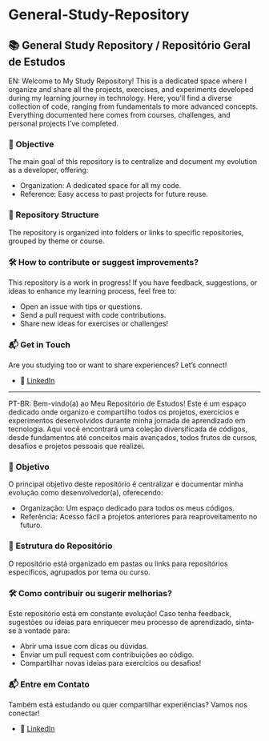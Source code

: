 # General-Study-Repository
## 📚 General Study Repository / Repositório Geral de Estudos

EN: Welcome to My Study Repository!
This is a dedicated space where I organize and share all the projects, exercises, and experiments developed during my learning journey in technology. 
Here, you'll find a diverse collection of code, ranging from fundamentals to more advanced concepts. Everything documented here comes from courses, challenges, and personal projects I’ve completed.

### 🎯 Objective
The main goal of this repository is to centralize and document my evolution as a developer, offering:
  * Organization: A dedicated space for all my code.
  * Reference: Easy access to past projects for future reuse.

### 📂 Repository Structure
The repository is organized into folders or links to specific repositories, grouped by theme or course.

### 🛠 How to contribute or suggest improvements?
This repository is a work in progress! If you have feedback, suggestions, or ideas to enhance my learning process, feel free to:
  * Open an issue with tips or questions.
  * Send a pull request with code contributions.
  * Share new ideas for exercises or challenges!

### 📬 Get in Touch
Are you studying too or want to share experiences? Let’s connect!
* 📩 [LinkedIn](https://www.linkedin.com/in/thiagocqueiroz/)

------------------------------------------------------------------------------------------------------------------------------------------------------------------------------

PT-BR: Bem-vindo(a) ao Meu Repositório de Estudos!
Este é um espaço dedicado onde organizo e compartilho todos os projetos, exercícios e experimentos desenvolvidos durante minha jornada de aprendizado em tecnologia.
Aqui você encontrará uma coleção diversificada de códigos, desde fundamentos até conceitos mais avançados, todos frutos de cursos, desafios e projetos pessoais que realizei.

### 🎯 Objetivo
O principal objetivo deste repositório é centralizar e documentar minha evolução como desenvolvedor(a), oferecendo:
  * Organização: Um espaço dedicado para todos os meus códigos.
  * Referência: Acesso fácil a projetos anteriores para reaproveitamento no futuro.

### 📂 Estrutura do Repositório
O repositório está organizado em pastas ou links para repositórios específicos, agrupados por tema ou curso.

### 🛠 Como contribuir ou sugerir melhorias?
Este repositório está em constante evolução! Caso tenha feedback, sugestões ou ideias para enriquecer meu processo de aprendizado, sinta-se à vontade para:
  * Abrir uma issue com dicas ou dúvidas.
  * Enviar um pull request com contribuições ao código.
  * Compartilhar novas ideias para exercícios ou desafios!

### 📬 Entre em Contato
Também está estudando ou quer compartilhar experiências? Vamos nos conectar!
* 📩 [LinkedIn](https://www.linkedin.com/in/thiagocqueiroz/)

